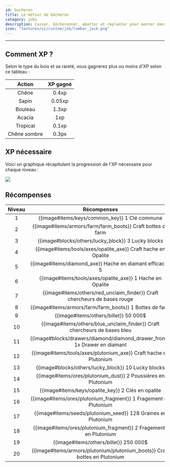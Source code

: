 ```yaml
---
id: bucheron
title: Le métier de bûcheron
category: jobs
description: Casser, bûcheronner, abatter et replanter pour monter dans le classement
icon: "textures/ui/custom/job/lumber_jack.png"
---
```

___
## Comment XP ?

Selon le type du bois et sa rareté, vous gagnerez plus ou moins d'XP selon ce tableau : 

Action | XP gagné
:------: | :------:
Chêne | 0.4xp
Sapin | 0.05xp
Bouleau | 1.3xp
Acacia | 1xp
Tropical | 0.1xp
Chêne sombre | 0.3px

## XP nécessaire

Voici un graphique récapitulant la progression de l'XP nécessaire pour chaque niveau :  

<img style="margin: 0 auto;" src="https://user-images.githubusercontent.com/66992287/178094749-db5116e3-0af8-4790-99fd-ce00874d3b66.png">

## Récompenses

Niveau | Récompenses
:----: | :---------: 
1 | {{image#items/keys/common_key}} 1 Clé commune 
2 | {{image#items/armors/farm/farm_boots}} Craft bottes de farm
3 | {{image#blocks/others/lucky_block}} 3 Lucky blocks
4 | {{image#items/tools/axes/opalite_axe}} Craft hache en Opalite
5 | {{image#items/diamond_axe}} Hache en diamant efficacité 5
6 | {{image#items/tools/axes/opalite_axe}} 1 Hache en Opalite
7 | {{image#items/others/red_unclaim_finder}} Craft chercheurs de bases rouge
8 | {{image#items/armors/farm/farm_boots}} 1 Bottes de farm
9 | {{image#items/others/billet}} 50 000$
10 | {{image#items/others/blue_unclaim_finder}} Craft chercheurs de bases bleu
11 | {{image#blocks/drawers/diamond/diamond_drawer_front}} 1x Drawer en diamant
12 | {{image#items/tools/axes/plutonium_axe}} Craft hache en Plutonium
13 | {{image#blocks/others/lucky_block}} 10 Lucky blocks
14 | {{image#items/ores/plutonium_dust}} 2 Poussières en Plutonium
15 | {{image#items/keys/opalite_key}} 2 Clés en opalite 
16 | {{image#items/ores/plutonium_fragment}} 1 Fragement en Plutonium
17 | {{image#items/seeds/plutonium_seed}} 128 Graines en Plutonium
18 | {{image#items/ores/plutonium_fragment}} 2 Fragements en Plutonium
19 | {{image#items/others/billet}} 250 000$
20 | {{image#items/armors/plutonium/plutonium_boots}} Craft bottes en Plutonium
